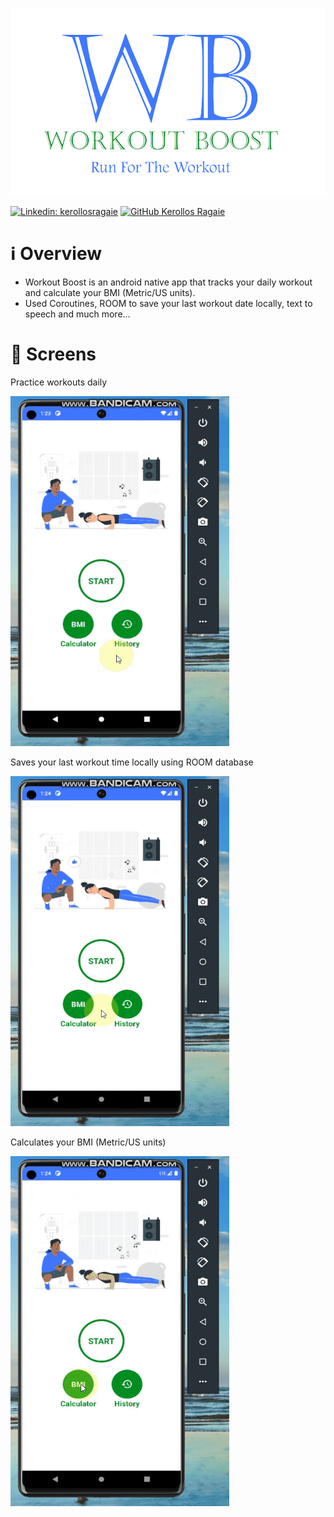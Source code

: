 <p align="center">
    <img src="app/src/main/res/drawable/logo_full.png" width="600" height="300">
</p>

[![Linkedin: kerollosragaie](https://img.shields.io/badge/-kerollosragaie-blue?style=flat-square&logo=Linkedin&logoColor=white&link=https://www.linkedin.com/in/kerollos-ragaie-youssef-b9529aa6/)](https://www.linkedin.com/in/kerollos-ragaie/)
[![GitHub Kerollos Ragaie](https://img.shields.io/github/followers/kerolosragaie?label=follow&style=social)](https://github.com/kerolosragaie)

# ℹ️ Overview
- Workout Boost is an android native app that tracks your daily workout and calculate your BMI (Metric/US units).
- Used Coroutines, ROOM to save your last workout date locally, text to speech and much more...

# :iphone: Screens
Practice workouts daily

<img src="Images/1-workouts.gif" width="350" height="560"/>

Saves your last workout time locally using ROOM database

<img src="Images/2-history.gif" width="350" height="560"/>

Calculates your BMI (Metric/US units)

<img src="Images/3-bmi_calculator.gif" width="350" height="560"/>
